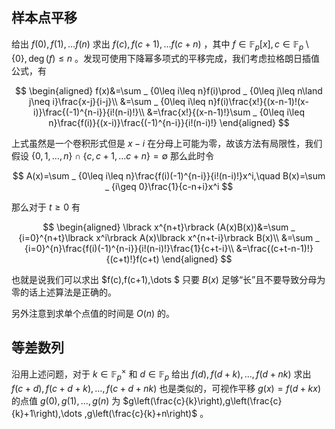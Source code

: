## 样本点平移

给出 $f(0),f(1),\dots f(n)$ 求出 $f(c),f(c+1),\dots f(c+n)$ ，其中 $f\in\mathbb{F} _ p\lbrack x\rbrack,c\in\mathbb{F} _ p\setminus \lbrace 0\rbrace ,\deg(f)\leq n$ 。发现可使用下降幂多项式的平移完成，我们考虑拉格朗日插值公式，有

$$
\begin{aligned}
f(x)&=\sum _ {0\leq i\leq n}f(i)\prod _ {0\leq j\leq n\land j\neq i}\frac{x-j}{i-j}\\
&=\sum _ {0\leq i\leq n}f(i)\frac{x!}{(x-n-1)!(x-i)}\frac{(-1)^{n-i}}{i!(n-i)!}\\
&=\frac{x!}{(x-n-1)!}\sum _ {0\leq i\leq n}\frac{f(i)}{(x-i)}\frac{(-1)^{n-i}}{i!(n-i)!}
\end{aligned}
$$

上式虽然是一个卷积形式但是 $x-i$ 在分母上可能为零，故该方法有局限性，我们假设 $\lbrace 0,1,\dots ,n\rbrace \cap\lbrace c,c+1,\dots c+n\rbrace =\emptyset$ 那么此时令

$$
A(x)=\sum _ {0\leq i\leq n}\frac{f(i)(-1)^{n-i}}{i!(n-i)!}x^i,\quad B(x)=\sum _ {i\geq 0}\frac{1}{c-n+i}x^i
$$

那么对于 $t\geq 0$ 有

$$
\begin{aligned}
\lbrack x^{n+t}\rbrack (A(x)B(x))&=\sum _ {i=0}^{n+t}\lbrack x^i\rbrack A(x)\lbrack x^{n+t-i}\rbrack B(x)\\
&=\sum _ {i=0}^{n}\frac{f(i)(-1)^{n-i}}{i!(n-i)!}\frac{1}{c+t-i}\\
&=\frac{(c+t-n-1)!}{(c+t)!}f(c+t)
\end{aligned}
$$

也就是说我们可以求出 $f(c),f(c+1),\dots $ 只要 $B(x)$ 足够“长”且不要导致分母为零的话上述算法是正确的。

另外注意到求单个点值的时间是 $O(n)$ 的。

## 等差数列

沿用上述问题，对于 $k\in\mathbb{F} _ p^{\times}$ 和 $d\in\mathbb{F} _ p$ 给出 $f(d),f(d+k),\dots ,f(d+nk)$ 求出 $f(c+d),f(c+d+k),\dots ,f(c+d+nk)$ 也是类似的，可视作平移 $g(x)=f(d+kx)$ 的点值 $g(0),g(1),\dots ,g(n)$ 为 $g\left(\frac{c}{k}\right),g\left(\frac{c}{k}+1\right),\dots ,g\left(\frac{c}{k}+n\right)$ 。